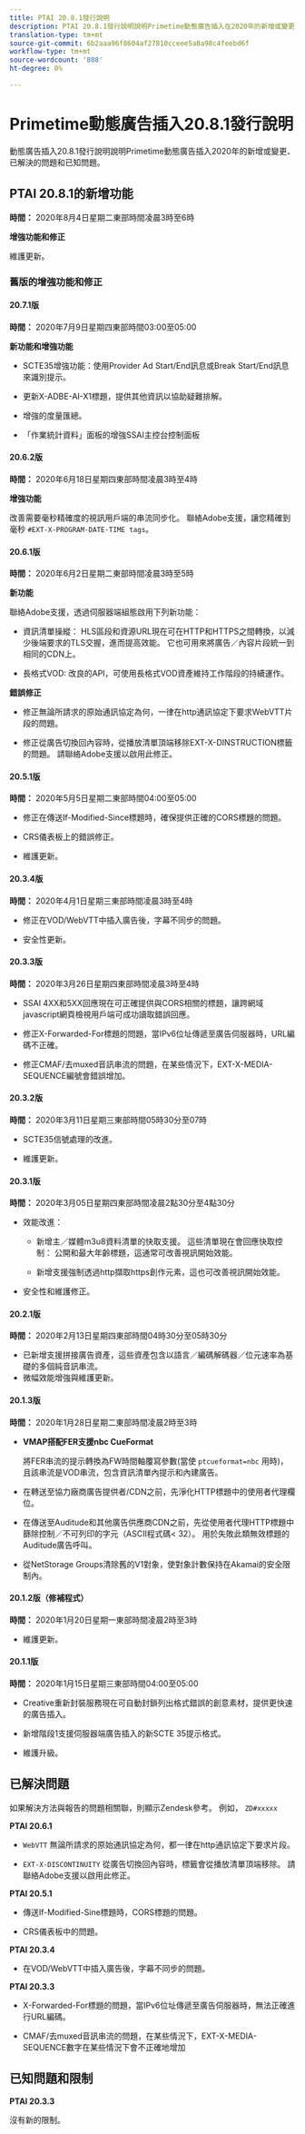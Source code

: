 ```yaml
---
title: PTAI 20.8.1發行說明
description: PTAI 20.8.1發行說明說明Primetime動態廣告插入在2020年的新增或變更、已解決及已知問題。
translation-type: tm+mt
source-git-commit: 6b2aaa96f8604af27810cceee5a8a98c4feebd6f
workflow-type: tm+mt
source-wordcount: '808'
ht-degree: 0%

---
```



# Primetime動態廣告插入20.8.1發行說明

動態廣告插入20.8.1發行說明說明Primetime動態廣告插入2020年的新增或變更、已解決的問題和已知問題。

## PTAI 20.8.1的新增功能

**時間：** 2020年8月4日星期二東部時間凌晨3時至6時

**增強功能和修正**

維護更新。

### 舊版的增強功能和修正

#### 20.7.1版

**時間：** 2020年7月9日星期四東部時間03:00至05:00

**新功能和增強功能**

* SCTE35增強功能：使用Provider Ad Start/End訊息或Break Start/End訊息來識別提示。

* 更新X-ADBE-AI-X1標題，提供其他資訊以協助疑難排解。

* 增強的度量匯總。

* 「作業統計資料」面板的增強SSAI主控台控制面板

#### 20.6.2版

**時間：** 2020年6月18日星期四東部時間凌晨3時至4時

**增強功能**

改善需要毫秒精確度的視訊用戶端的串流同步化。 聯絡Adobe支援，讓您精確到毫秒 `#EXT-X-PROGRAM-DATE-TIME tags`。

#### 20.6.1版

**時間：** 2020年6月2日星期二東部時間凌晨3時至5時

**新功能**

聯絡Adobe支援，透過伺服器端組態啟用下列新功能：

* 資訊清單操縱： HLS區段和資源URL現在可在HTTP和HTTPS之間轉換，以減少後端要求的TLS交握，進而提高效能。 它也可用來將廣告／內容片段統一到相同的CDN上。

* 長格式VOD: 改良的API，可使用長格式VOD資產維持工作階段的持續運作。

**錯誤修正**

* 修正無論所請求的原始通訊協定為何，一律在http通訊協定下要求WebVTT片段的問題。

* 修正從廣告切換回內容時，從播放清單頂端移除EXT-X-DINSTRUCTION標籤的問題。 請聯絡Adobe支援以啟用此修正。

#### 20.5.1版

**時間：** 2020年5月5日星期二東部時間04:00至05:00

* 修正在傳送If-Modified-Since標題時，確保提供正確的CORS標題的問題。

* CRS儀表板上的錯誤修正。

* 維護更新。

#### 20.3.4版

**時間：** 2020年4月1日星期三東部時間凌晨3時至4時

* 修正在VOD/WebVTT中插入廣告後，字幕不同步的問題。

* 安全性更新。

#### 20.3.3版

**時間：** 2020年3月26日星期四東部時間凌晨3時至4時

* SSAI 4XX和5XX回應現在可正確提供與CORS相關的標題，讓跨網域javascript網頁檢視用戶端可成功讀取錯誤回應。

* 修正X-Forwarded-For標題的問題，當IPv6位址傳遞至廣告伺服器時，URL編碼不正確。

* 修正CMAF/去muxed音訊串流的問題，在某些情況下，EXT-X-MEDIA-SEQUENCE編號會錯誤增加。

#### 20.3.2版

**時間：** 2020年3月11日星期三東部時間05時30分至07時

* SCTE35信號處理的改進。

* 維護更新。

#### 20.3.1版

**時間：** 2020年3月05日星期四東部時間凌晨2點30分至4點30分

* 效能改進：

   * 新增主／媒體m3u8資料清單的快取支援。 這些清單現在會回應快取控制： 公開和最大年齡標題，這通常可改善視訊開始效能。

   * 新增支援強制透過http擷取https創作元素，這也可改善視訊開始效能。

* 安全性和維護修正。

#### 20.2.1版

**時間：** 2020年2月13日星期四東部時間04時30分至05時30分

* 已新增支援拼接廣告資產，這些資產包含以語言／編碼解碼器／位元速率為基礎的多個純音訊串流。
* 微幅效能增強與維護更新。

#### 20.1.3版

**時間：** 2020年1月28日星期二東部時間凌晨2時至3時

* **VMAP搭配FER支援nbc CueFormat**

   將FER串流的提示轉換為FW時間軸覆寫參數(當使 `ptcueformat=nbc` 用時)，且該串流是VOD串流，包含資訊清單內提示和內建廣告。

* 在轉送至協力廠商廣告提供者/CDN之前，先淨化HTTP標題中的使用者代理欄位。

* 在傳送至Auditude和其他廣告供應商CDN之前，先從使用者代理HTTP標題中篩除控制／不可列印的字元（ASCII程式碼&lt; 32）。 用於失敗此類無效標題的Auditude廣告呼叫。

* 從NetStorage Groups清除舊的V1對象，使對象計數保持在Akamai的安全限制內。

#### 20.1.2版（修補程式）

**時間：** 2020年1月20日星期一東部時間凌晨2時至3時

* 維護更新。

#### 20.1.1版

**時間：** 2020年1月15日星期三東部時間04:00至05:00

* Creative重新封裝服務現在可自動封鎖列出格式錯誤的創意素材，提供更快速的廣告插入。

* 新增階段1支援伺服器端廣告插入的新SCTE 35提示格式。

* 維護升級。

## 已解決問題

如果解決方法與報告的問題相關聯，則顯示Zendesk參考。 例如， `ZD#xxxxx`

**PTAI 20.6.1**

* `WebVTT` 無論所請求的原始通訊協定為何，都一律在http通訊協定下要求片段。

* `EXT-X-DISCONTINUITY` 從廣告切換回內容時，標籤會從播放清單頂端移除。 請聯絡Adobe支援以啟用此修正。

**PTAI 20.5.1**

* 傳送If-Modified-Sine標題時，CORS標題的問題。

* CRS儀表板中的問題。

**PTAI 20.3.4**

* 在VOD/WebVTT中插入廣告後，字幕不同步的問題。

**PTAI 20.3.3**

* X-Forwarded-For標題的問題，當IPv6位址傳遞至廣告伺服器時，無法正確進行URL編碼。

* CMAF/去muxed音訊串流的問題，在某些情況下，EXT-X-MEDIA-SEQUENCE數字在某些情況下會不正確地增加

## 已知問題和限制

**PTAI 20.3.3**

沒有新的限制。
